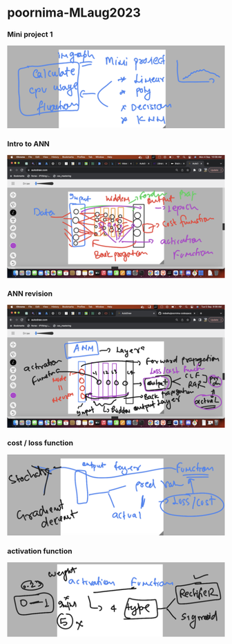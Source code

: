 # poornima-MLaug2023

### Mini project 1

<img src="proj1.png">

### Intro to ANN 

<img src="ann.png">

### ANN revision 

<img src="ann1.png">

### cost / loss function 

<img src="cost1.png">

### activation function 

<img src="act.png">





